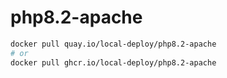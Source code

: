 # php8.2-apache

```bash
docker pull quay.io/local-deploy/php8.2-apache
# or
docker pull ghcr.io/local-deploy/php8.2-apache
```
